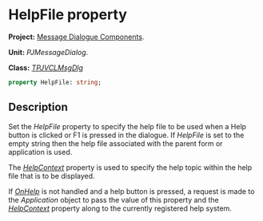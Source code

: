 # HelpFile property

**Project:** [Message Dialogue Components](../API.md).

**Unit:** _PJMessageDialog_.

**Class:** _[TPJVCLMsgDlg](./TPJVCLMsgDlg.md)_

```pascal
property HelpFile: string;
```

## Description

Set the _HelpFile_ property to specify the help file to be used when a Help button is clicked or F1 is pressed in the dialogue. If _HelpFile_ is set to the empty string then the help file associated with the parent form or application is used.

The _[HelpContext](./TPJVCLMsgDlg-HelpContext.md)_ property is used to specify the help topic within the help file that is to be displayed.

If _[OnHelp](./TPJVCLMsgDlg-OnHelp.md)_ is not handled and a help button is pressed, a request is made to the _Application_ object to pass the value of this property and the _[HelpContext](./TPJVCLMsgDlg-HelpContext.md)_ property along to the currently registered help system.
